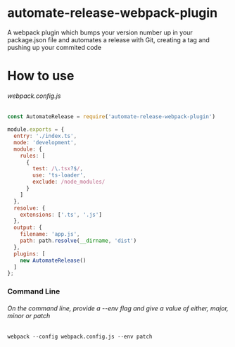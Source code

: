# automate-release-webpack-plugin
A webpack plugin which bumps your version number up in your package.json file and automates a release with Git, creating a tag and pushing up your commited code

# How to use

###### webpack.config.js
```javascript
const AutomateRelease = require('automate-release-webpack-plugin')

module.exports = {
  entry: './index.ts',
  mode: 'development',
  module: {
    rules: [
      {
        test: /\.tsx?$/,
        use: 'ts-loader',
        exclude: /node_modules/
      }
    ]
  },
  resolve: {
    extensions: ['.ts', '.js']
  },
  output: {
    filename: 'app.js',
    path: path.resolve(__dirname, 'dist')
  },
  plugins: [
    new AutomateRelease()
  ]
};

```

### Command Line
###### On the command line, provide a --env flag and give a value of either, major, minor or patch
```
webpack --config webpack.config.js --env patch
```
